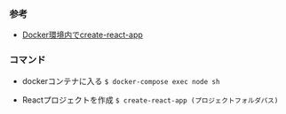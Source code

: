 ### 参考
- [Docker環境内でcreate-react-app](https://qiita.com/mii288/items/aac597bc02575831ea90)

### コマンド
- dockerコンテナに入る
`$ docker-compose exec node sh`

- Reactプロジェクトを作成
`$ create-react-app (プロジェクトフォルダパス)`